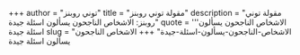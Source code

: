 +++
author = "توني روبنز"
title = "مقولة توني روبنز"
description = "مقولة توني روبنز: الاشخاص الناجحون يسألون اسئلة جيدة"
quote = '''الاشخاص الناجحون يسألون اسئلة جيدة
slug = "الاشخاص-الناجحون-يسألون-اسئلة-جيدة"
+++
الاشخاص الناجحون يسألون اسئلة جيدة
